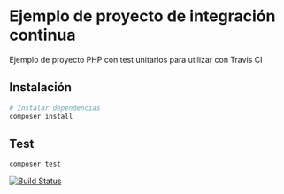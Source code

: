 # Ejemplo de proyecto de integración continua

Ejemplo de proyecto PHP con test unitarios para utilizar con Travis CI

## Instalación

``` bash
# Instalar dependencias
composer install
```

## Test

``` bash
composer test
```
[![Build Status](https://travis-ci.com/organizacion-sesion-3-Ricardo-Lucas/sesion5-travis.svg?branch=master)](https://travis-ci.com/organizacion-sesion-3-Ricardo-Lucas/sesion5-travis)

